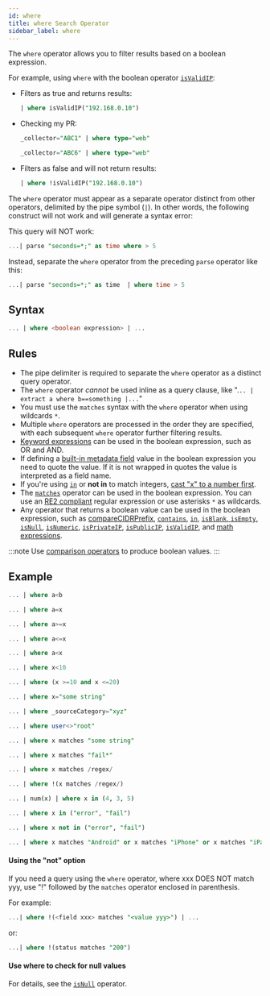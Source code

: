 ```yaml
---
id: where
title: where Search Operator
sidebar_label: where
---
```


The `where` operator allows you to filter results based on a boolean expression.

For example, using `where` with the boolean operator [`isValidIP`](/docs/search/search-query-language/search-operators/isvalidip/#isvalidip):

* Filters as true and returns results:
    ```sql
    | where isValidIP("192.168.0.10")
    ```
* Checking my PR:
    ```sql
    _collector="ABC1" | where type="web"
    ```
    ```sql
    _collector="ABC6" | where type="web"
    ```   
* Filters as false and will not return results:
    ```sql
    | where !isValidIP("192.168.0.10")
    ```

The `where` operator must appear as a separate operator distinct from other operators, delimited by the pipe symbol (`|`). In other words, the following construct will not work and will generate a syntax error:

This query will NOT work:

```sql
...| parse "seconds=*;" as time where > 5
```

Instead, separate the `where` operator from the preceding `parse` operator like this:

```sql
...| parse "seconds=*;" as time  | where time > 5
```
## Syntax

```sql
... | where <boolean expression> | ...
```

## Rules

* The pipe delimiter is required to separate the `where` operator as a distinct query operator.
* The `where` operator *cannot* be used inline as a query clause, like ".`.. | extract a where b==something |...`"
* You must use the `matches` syntax with the `where` operator when using wildcards `*`.
* Multiple `where` operators are processed in the order they are specified, with each subsequent `where` operator further filtering results.
* [Keyword expressions](/docs/search/get-started-with-search/build-search/keyword-search-expressions.md) can be used in the boolean expression, such as OR and AND.
* If defining a [built-in metadata field](/docs/search/get-started-with-search/search-basics/built-in-metadata) value in the boolean expression you need to quote the value. If it is not wrapped in quotes the value is interpreted as a field name.
* If you're using [`in`](in.md) or **not in** to match integers, [cast "x" to a number first](/docs/search/search-query-language/search-operators/manually-cast-data-string-number).
* The [`matches`](matches.md) operator can be used in the boolean expression. You can use an [RE2 compliant](https://github.com/google/re2/wiki/Syntax) regular expression or use asterisks `*` as wildcards.
* Any operator that returns a boolean value can be used in the boolean expression, such as [compareCIDRPrefix](cidr.md), [`contains`](contains.md), [`in`](in.md), [`isBlank`, `isEmpty`, `isNull`](/docs/search/search-query-language/search-operators/isnull-isempty-isblank), [`isNumeric`](/docs/search/search-query-language/search-operators/isnumeric), [`isPrivateIP`](/docs/search/search-query-language/search-operators/isprivateip), [`isPublicIP`](ispublicip.md), [`isValidIP`](/docs/search/search-query-language/search-operators/isvalidip/#isvalidip), and [math expressions](/docs/search/search-query-language/math-expressions).

:::note
Use [comparison operators](/docs/search/search-query-language/field-expressions.md) to produce boolean values.
:::

## Example

```sql
... | where a<b
```

```sql
... | where a=x
```

```sql
... | where a>=x
```

```sql
... | where a<=x
```

```sql
... | where a<x
```

```sql
... | where x<10
```

```sql
... | where (x >=10 and x <=20)
```

```sql
... | where x="some string"
```

```sql
... | where _sourceCategory="xyz"
```

```sql
... | where user<>"root"
```

```sql
... | where x matches "some string"
```

```sql
... | where x matches "fail*"
```

```sql
... | where x matches /regex/
```

```sql
... | where !(x matches /regex/)
```

```sql
... | num(x) | where x in (4, 3, 5)
```

```sql
... | where x in ("error", "fail")
```

```sql
... | where x not in ("error", "fail")
```

```sql
... | where x matches "Android" or x matches "iPhone" or x matches "iPad"
```

#### Using the "not" option

If you need a query using the `where` operator, where xxx DOES NOT match yyy, use "!" followed by the `matches` operator enclosed in parenthesis.

For example:

```sql
...| where !(<field xxx> matches "<value yyy>") | ...
```

or:

```sql
...| where !(status matches "200")
```

#### Use where to check for null values

For details, see the [`isNull`](/docs/search/search-query-language/search-operators/isnull-isempty-isblank#isnullstring) operator.
